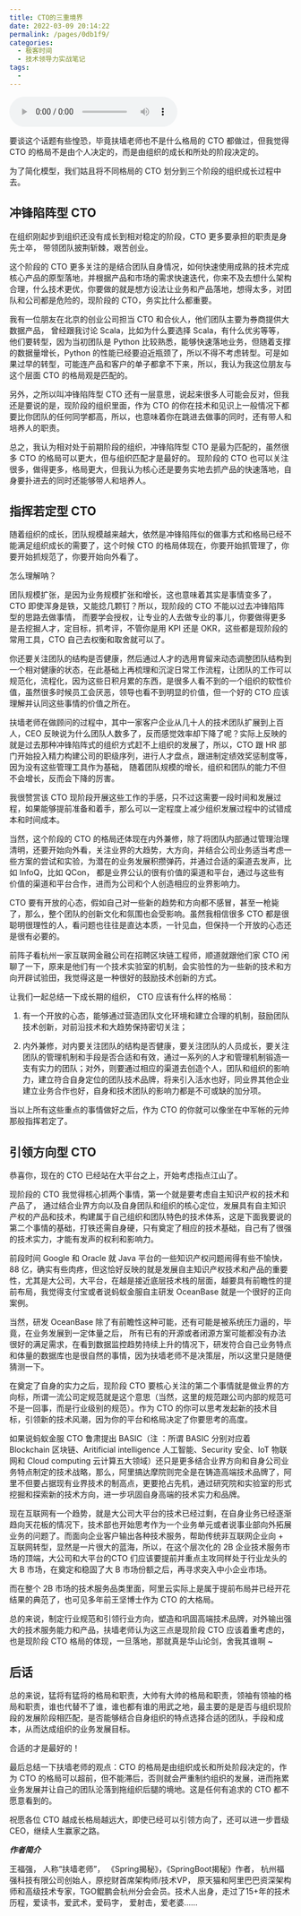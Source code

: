 ```yaml
---
title: CTO的三重境界
date: 2022-03-09 20:14:22
permalink: /pages/0db1f9/
categories:
  - 极客时间
  - 技术领导力实战笔记
tags:
  - 
---
```

<audio title="第5讲.CTO的三重境界" src="https://static001.geekbang.org/resource/audio/04/23/0460a3896d760a8537bc91711c22fb23.mp3" controls="controls"></audio> 
<p>要谈这个话题有些惶恐，毕竟扶墙老师也不是什么格局的 CTO 都做过，但我觉得 CTO 的格局不是由个人决定的，而是由组织的成长和所处的阶段决定的。</p><p>为了简化模型，我们姑且将不同格局的 CTO 划分到三个阶段的组织成长过程中去。</p><h2>冲锋陷阵型 CTO</h2><p>在组织刚起步到组织还没有成长到相对稳定的阶段，CTO 更多要承担的职责是身先士卒， 带领团队披荆斩棘，艰苦创业。</p><p>这个阶段的 CTO 更多关注的是结合团队自身情况，如何快速使用成熟的技术完成核心产品的原型落地，并根据产品和市场的需求快速迭代，你来不及去想什么架构合理，什么技术更优，你要做的就是想方设法让业务和产品落地，想得太多，对团队和公司都是危险的，现阶段的 CTO，务实比什么都重要。</p><p>我有一位朋友在北京的创业公司担当 CTO 和合伙人，他们团队主要为券商提供大数据产品， 曾经跟我讨论 Scala，比如为什么要选择 Scala，有什么优劣等等，他们要转型，因为当初团队是 Python 比较熟悉，能够快速落地业务，但随着支撑的数据量增长，Python 的性能已经要迫近瓶颈了，所以不得不考虑转型。可是如果过早的转型，可能连产品和客户的单子都拿不下来，所以，我认为我这位朋友与这个层面 CTO 的格局观是匹配的。</p><!-- [[[read_end]]] --><p>另外，之所以叫冲锋陷阵型 CTO 还有一层意思，说起来很多人可能会反对，但我还是要说的是，现阶段的组织里面，作为 CTO 的你在技术和见识上一般情况下都要比你团队的任何同学都高，所以，也意味着你在跳进去做事的同时，还有带人和培养人的职责。</p><p>总之，我认为相对处于前期阶段的组织，冲锋陷阵型 CTO 是最为匹配的，虽然很多 CTO 的格局可以更大，但与组织匹配才是最好的。 现阶段的 CTO 也可以关注很多，做得更多，格局更大，但我认为核心还是要务实地去抓产品的快速落地，自身要扑进去的同时还能够带人和培养人。</p><h2>指挥若定型 CTO</h2><p>随着组织的成长，团队规模越来越大，依然是冲锋陷阵似的做事方式和格局已经不能满足组织成长的需要了，这个时候 CTO 的格局体现在，你要开始抓管理了，你要开始抓规范了，你要开始向外看了。</p><p>怎么理解呐？</p><p>团队规模扩张，是因为业务规模扩张和增长，这也意味着其实是事情变多了，CTO 即使浑身是铁，又能捻几颗钉？所以，现阶段的 CTO 不能以过去冲锋陷阵型的思路去做事情， 而要学会授权，让专业的人去做专业的事儿，你要做得更多是去挖掘人才，定目标，抓考评，不管你是用 KPI 还是 OKR，这些都是现阶段的常用工具，CTO 自己去权衡和取舍就可以了。</p><p>你还要关注团队的结构是否健康，然后通过人才的选用育留来动态调整团队结构到一个相对健康的状态，在此基础上再梳理和沉淀日常工作流程，让团队的工作可以规范化，流程化，因为这些日积月累的东西，是很多人看不到的一个组织的软性价值，虽然很多时候员工会厌恶，领导也看不到明显的价值，但一个好的 CTO 应该理解并认同这些事情的价值之所在。</p><p>扶墙老师在做顾问的过程中，其中一家客户企业从几十人的技术团队扩展到上百人，CEO 反映说为什么团队人数多了，反而感觉效率却下降了呢？实际上反映的就是过去那种冲锋陷阵式的组织方式赶不上组织的发展了，所以，CTO 跟 HR 部门开始投入精力构建公司的职级序列，进行人才盘点，跟进制定绩效奖惩制度等，因为没有这些管理工具作为基础， 随着团队规模的增长，组织和团队的能力不但不会增长，反而会下降的厉害。</p><p>我很赞赏该 CTO 现阶段开展这些工作的手感，只不过这需要一段时间和发展过程，如果能够提前准备和着手，那么可以一定程度上减少组织发展过程中的试错成本和时间成本。</p><p>当然，这个阶段的 CTO 的格局还体现在内外兼修，除了将团队内部通过管理治理清明，还要开始向外看，关注业界的大趋势，大方向，并结合公司业务适当考虑一些方案的尝试和实验，为潜在的业务发展积攒弹药，并通过合适的渠道去发声，比如 InfoQ，比如 QCon， 都是业界公认的很有价值的渠道和平台，通过与这些有价值的渠道和平台合作，进而为公司和个人创造相应的业界影响力。</p><p>CTO 要有开放的心态，假如自己对一些新的趋势和方向都不感冒，甚至一枪毙了，那么，整个团队的创新文化和氛围也会受影响。虽然我相信很多 CTO 都是很聪明很理性的人，看问题也往往是直达本质，一针见血，但保持一个开放的心态还是很有必要的。</p><p>前阵子看杭州一家互联网金融公司在招聘区块链工程师，顺道就跟他们家 CTO 闲聊了一下，原来是他们有一个技术实验室的机制，会实验性的为一些新的技术和方向开辟试验田，我觉得这是一种很好的鼓励技术创新的方式。</p><p>让我们一起总结一下成长期的组织， CTO 应该有什么样的格局：</p><ol>
<li>
<p>有一个开放的心态，能够通过营造团队文化环境和建立合理的机制，鼓励团队技术创新，对前沿技术和大趋势保持密切关注；</p>
</li>
<li>
<p>内外兼修，对内要关注团队的结构是否健康，要关注团队的人员成长，要关注团队的管理机制和手段是否合适和有效，通过一系列的人才和管理机制锻造一支有实力的团队；对外，则要通过相应的渠道去创造个人，团队和组织的影响力，建立符合自身定位的团队技术品牌，将来引入活水也好，同业界其他企业建立业务合作也好，自身和技术团队的影响力都是不可或缺的加分项。</p>
</li>
</ol><p>当以上所有这些重点的事情做好之后，作为 CTO 的你就可以像坐在中军帐的元帅那般指挥若定了。</p><h2>引领方向型 CTO</h2><p>恭喜你，现在的 CTO 已经站在大平台之上，开始考虑指点江山了。</p><p>现阶段的 CTO 我觉得核心抓两个事情，第一个就是要考虑自主知识产权的技术和产品了， 通过结合业界方向以及自身团队和组织的核心定位，发展具有自主知识产权的产品和技术，构建属于自己组织和团队特色的技术体系，这是下面我要说的第二个事情的基础，打铁还需自身硬，只有奠定了相应的技术基础，自己有了很强的技术实力，才能有发声的权利和影响力。</p><p>前段时间 Google 和 Oracle 就 Java 平台的一些知识产权问题闹得有些不愉快，88 亿，确实有些肉疼，但这恰好反映的就是发展自主知识产权技术和产品的重要性，尤其是大公司，大平台，在越是接近底层技术栈的层面，越要具有前瞻性的提前布局，我觉得支付宝或者说蚂蚁金服自主研发 OceanBase 就是一个很好的正向案例。</p><p>当然，研发 OceanBase 除了有前瞻性这种可能，还有可能是被系统压力逼的，毕竟，在业务发展到一定体量之后， 所有已有的开源或者闭源方案可能都没有办法很好的满足需求，在看到数据监控趋势持续上升的情况下，研发符合自己业务特点和体量的数据库也是很自然的事情，因为扶墙老师不是决策层，所以这里只是随便猜测一下。</p><p>在奠定了自身的实力之后，现阶段 CTO 要核心关注的第二个事情就是做业界的方向标，所谓一流公司定规范就是这个意思（当然，这里的规范跟公司内部的规范可不是一回事，而是行业级别的规范）。作为 CTO 的你可以思考发起新的技术目标，引领新的技术风潮，因为你的平台和格局决定了你要思考的高度。</p><p>如果说蚂蚁金服 CTO 鲁肃提出 BASIC（注 ：所谓 BASIC 分别对应着 Blockchain 区块链、Aritificial intelligence 人工智能、Security 安全、IoT 物联网和 Cloud computing 云计算五大领域）还只是更多结合业界方向和自身公司业务特点制定的技术战略，那么，阿里搞达摩院则完全是在铸造高端技术品牌了，阿里不但要占据现有业界技术的制高点，更要抢占先机，通过研究院和实验室的形式挖掘和探索新的技术方向，进一步巩固自身高端的技术实力和品牌。</p><p>现在互联网有一个趋势，就是大公司大平台的技术已经过剩，在自身业务已经逐渐趋向天花板的情况下，技术部也开始思考作为一个业务单元或者说事业部向外拓展业务的问题了。而面向企业客户输出各种技术服务，帮助传统非互联网企业向 + 互联网转型，显然是一片很大的蓝海，所以，在这个层次化的 2B 企业技术服务市场的顶端，大公司和大平台的CTO 们应该要提前并重点主攻同样处于行业龙头的大 B 市场，在奠定和稳固了大 B 市场份额之后，再寻求突入中小企业市场。</p><p>而在整个 2B 市场的技术服务品类里面，阿里云实际上是属于提前布局并已经开花结果的典范了，也可见多年前王坚博士作为 CTO 的大格局。</p><p>总的来说，制定行业规范和引领行业方向，塑造和巩固高端技术品牌，对外输出强大的技术服务能力和产品，扶墙老师认为这三点是现阶段 CTO 应该着重考虑的，也是现阶段 CTO 格局的体现，一旦落地，那就真是华山论剑，舍我其谁啊 ~</p><h2>后话</h2><p>总的来说，猛将有猛将的格局和职责，大帅有大帅的格局和职责，领袖有领袖的格局和职责，谁也代替不了谁，谁也都有谁的用武之地，最主要的是是否与组织现阶段的发展阶段相匹配，是否能够结合自身组织的特点选择合适的团队，手段和成本，从而达成组织的业务发展目标。</p><p>合适的才是最好的！</p><p>最后总结一下扶墙老师的观点：CTO 的格局是由组织成长和所处阶段决定的，作为 CTO 的格局可以超前，但不能滞后，否则就会严重制约组织的发展，进而拖累业务发展并让自己的团队沦落到拖组织后腿的境地。这是任何有追求的 CTO 都不愿意看到的。</p><p>祝愿各位 CTO 越成长格局越远大，即使已经可以引领方向了，还可以进一步晋级CEO，继续人生赢家之路。</p><p><em><strong>作者简介</strong></em></p><p>王福强， 人称“扶墙老师”， 《Spring揭秘》，《SpringBoot揭秘》作者， 杭州福强科技有限公司创始人，原挖财首席架构师/技术VP， 原天猫和阿里巴巴资深架构师和高级技术专家，TGO鲲鹏会杭州分会会员。技术人出身，走过了15+年的技术历程，爱读书，爱武术，爱码字， 爱射击，爱老婆……</p><p></p>